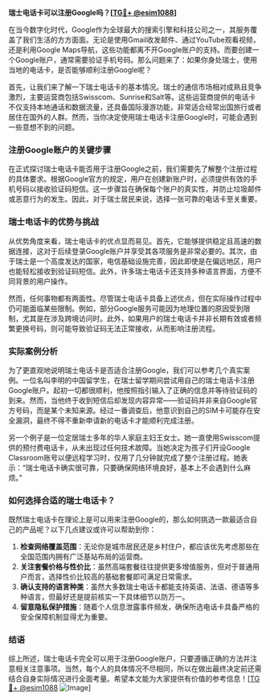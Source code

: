 **瑞士电话卡可以注册Google吗？[[TG💪+ @esim1088](https://t.me/s/esim1088)]**

在当今数字化时代，Google作为全球最大的搜索引擎和科技公司之一，其服务覆盖了我们生活的方方面面。无论是使用Gmail收发邮件、通过YouTube观看视频，还是利用Google Maps导航，这些功能都离不开Google账户的支持。而要创建一个Google账户，通常需要验证手机号码。那么问题来了：如果你身处瑞士，使用当地的电话卡，是否能够顺利注册Google呢？

首先，让我们来了解一下瑞士电话卡的基本情况。瑞士的通信市场相对成熟且竞争激烈，主要运营商包括Swisscom、Sunrise和Salt等。这些运营商提供的电话卡不仅支持本地通话和数据流量，还具备国际漫游功能，非常适合经常出国旅行或者居住在国外的人群。然而，当你决定使用瑞士电话卡注册Google时，可能会遇到一些意想不到的问题。

### 注册Google账户的关键步骤

在正式探讨瑞士电话卡能否用于注册Google之前，我们需要先了解整个注册过程的具体要求。根据Google官方的规定，用户在创建新账户时，必须提供有效的手机号码以接收验证码短信。这一步骤旨在确保每个账户的真实性，并防止垃圾邮件或恶意行为的发生。因此，对于瑞士居民来说，选择一张可靠的电话卡至关重要。

### 瑞士电话卡的优势与挑战

从优势角度来看，瑞士电话卡的优点显而易见。首先，它能够提供稳定且高速的数据连接，这对于后续登录Google账户并享受其各项服务是非常必要的。其次，由于瑞士是一个高度发达的国家，电信基础设施完善，因此即使是在偏远地区，用户也能轻松接收到验证码短信。此外，许多瑞士电话卡还支持多种语言界面，方便不同背景的用户操作。

然而，任何事物都有两面性。尽管瑞士电话卡具备上述优点，但在实际操作过程中仍可能面临某些限制。例如，部分Google服务可能因为地理位置的原因受到限制，尤其是在涉及跨境访问时。此外，如果用户的瑞士电话卡并非长期有效或者频繁更换号码，则可能导致验证码无法正常接收，从而影响注册流程。

### 实际案例分析

为了更直观地说明瑞士电话卡是否适合注册Google，我们可以参考几个真实案例。一位名叫李明的中国留学生，在瑞士留学期间尝试用自己的瑞士电话卡注册Google账户。起初一切都很顺利，他按照指引输入了正确的信息并等待验证码的到来。然而，当他终于收到短信后却发现内容异常——验证码并非来自Google官方号码，而是某个未知来源。经过一番调查后，他意识到自己的SIM卡可能存在安全漏洞，最终不得不重新申请新的电话卡才能顺利完成注册。

另一个例子是一位定居瑞士多年的华人家庭主妇王女士。她一直使用Swisscom提供的预付费电话卡，从未出现过任何技术故障。当她决定为孩子们开设Google Classroom账号以便远程学习时，仅用了几分钟就完成了整个注册过程。她表示：“瑞士电话卡确实很可靠，只要确保网络环境良好，基本上不会遇到什么麻烦。”

### 如何选择合适的瑞士电话卡？

既然瑞士电话卡在理论上是可以用来注册Google的，那么如何挑选一款最适合自己的产品呢？以下几点建议或许可以帮助到你：

1. **检查网络覆盖范围**：无论你是城市居民还是乡村住户，都应该优先考虑那些在全国范围内拥有广泛基站布局的运营商。
2. **关注套餐价格与性价比**：虽然高端套餐往往提供更多增值服务，但对于普通用户而言，选择性价比较高的基础套餐即可满足日常需求。
3. **确认支持的语言种类**：虽然大多数瑞士电话卡都能支持英语、法语、德语等多种语言，但最好还是提前核实一下具体细节以防万一。
4. **留意隐私保护措施**：随着个人信息泄露事件频发，确保所选电话卡具备严格的安全保障机制显得尤为重要。

### 结语

综上所述，瑞士电话卡完全可以用于注册Google账户，只要遵循正确的方法并注意相关注意事项。当然，每个人的具体情况不尽相同，所以在做出最终决定前还需结合自身实际情况进行全面考量。希望本文能为大家提供有价值的参考信息！[[TG💪+ @esim1088](https://t.me/s/esim1088) ![Image](https://i.postimg.cc/4NQfJmqS/Snipaste-2025-05-13-00-14-12.png)]